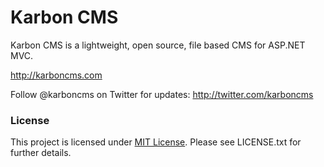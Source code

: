 # Karbon CMS
Karbon CMS is a lightweight, open source, file based CMS for ASP.NET MVC.

<http://karboncms.com>

Follow @karboncms on Twitter for updates: <http://twitter.com/karboncms>

### License
This project is licensed under [MIT License](http://opensource.org/licenses/mit-license).
Please see LICENSE.txt for further details.